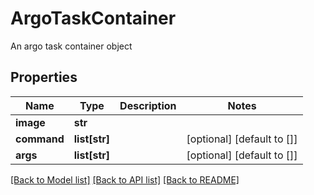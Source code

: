 # ArgoTaskContainer

An argo task container object
## Properties
Name | Type | Description | Notes
------------ | ------------- | ------------- | -------------
**image** | **str** |  | 
**command** | **list[str]** |  | [optional] [default to []]
**args** | **list[str]** |  | [optional] [default to []]

[[Back to Model list]](../README.md#documentation-for-models) [[Back to API list]](../README.md#documentation-for-api-endpoints) [[Back to README]](../README.md)



